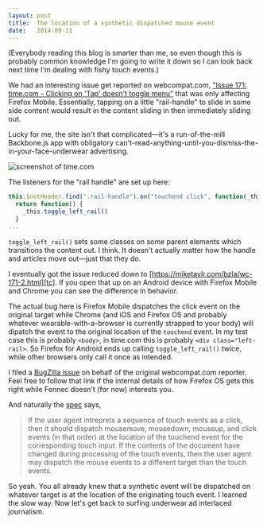 ```yaml
---
layout: post
title:  The location of a synthetic dispatched mouse event
date:   2014-09-11
---
```


(Everybody reading this blog is smarter than me, so even though this is probably common knowledge I'm going to write it down so I can look back next time I'm dealing with fishy touch events.)

We had an interesting issue get reported on webcompat.com, ["Issue 171: time.com - Clicking on 'Tap' doesn't toggle menu"][issue] that was only affecting Firefox Mobile. Essentially, tapping on a little "rail-handle" to slide in some side content would result in the content sliding in then immediately sliding out.

Lucky for me, the site isn't that complicated&mdash;it's a run-of-the-mill Backbone.js app with obligatory can't-read-anything-until-you-dismiss-the-in-your-face-underwear advertising.

<img src="http://miketaylr.com/posts/assets/undies.png" alt="screenshot of time.com">

The listeners for the "rail handle" are set up here:

``` js
this.$notHeader.find(".rail-handle").on("touchend click", function(_this) {
  return function() {
    _this.toggle_left_rail()
  }
...
```

`toggle_left_rail()` sets some classes on some parent elements which transitions the content out. I think. It doesn't actually matter how the handle and articles move out&mdash;just that they do.

I eventually got the issue reduced down to [https://miketaylr.com/bzla/wc-171-2.html][tc]. If you open that up on an Android device with Firefox Mobile and Chrome you can see the difference in behavior.

The actual bug here is Firefox Mobile dispatches the click event on the original target while Chrome (and iOS and Firefox OS and probably whatever wearable-with-a-browser is currently strapped to your body) will dipatch the event to the original location of the `touchend` event. In my test case this is probably `<body>`, in time.com this is probably `<div class="left-rail>`. So Firefox for Android ends up calling `toggle_left_rail()` twice, while other browsers only call it once as intended.

I filed a [BugZilla issue][bz] on behalf of the original webcompat.com reporter. Feel free to follow that link if the internal details of how Firefox OS gets this right while Fennec doesn't (for now) interests you.

And naturally the [spec][spec] says,

> If the user agent intreprets a sequence of touch events as a click, then it should dispatch mousemove, mousedown, mouseup, and click events (in that order) at the location of the touchend event for the corresponding touch input. If the contents of the document have changed during processing of the touch events, then the user agent may dispatch the mouse events to a different target than the touch events.

So yeah. You all already knew that a synthetic event will be dispatched on whatever target is at the location of the originating touch event. I learned the slow way. Now let's get back to surfing underwear ad interlaced journalism.

[spec]: https://dvcs.w3.org/hg/webevents/raw-file/v1-errata/touchevents.html
[issue]: http://webcompat.com/issues/171
[tc]: https://miketaylr.com/bzla/wc-171-2.html
[bz]: https://bugzilla.mozilla.org/show_bug.cgi?id=1066157